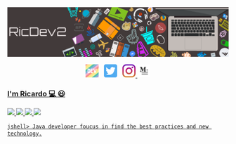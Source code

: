 
<center>
  <img src="https://raw.githubusercontent.com/ricdev2/ricdev2/master/imgs/banner.png">
</center>

<p align='center'>
<a href="https://dev.to/ricdev2"><img height="30" src="https://raw.githubusercontent.com/ricdev2/ricdev2/master/imgs/dev.png?raw=true"></a>&nbsp;&nbsp;
<a href="https://twitter.com/Ric_Dev2"><img height="30" src="https://raw.githubusercontent.com/ricdev2/ricdev2/master/imgs/twitter.png?raw=true"></a>&nbsp;&nbsp;
<a href="https://www.instagram.com/ricdev2"><img height="30" src="https://raw.githubusercontent.com/ricdev2/ricdev2/master/imgs/instagram.jpg?raw=true">
<a href="https://medium.com/@ricardoupiicsa02"><img height="30" src="https://raw.githubusercontent.com/ricdev2/ricdev2/master/imgs/medium.jpg?raw=true">  
</p>

### I'm Ricardo :computer: :smiley:

![](https://badgen.net/badge/icon/maven?icon=maven&label) ![](https://badgen.net/badge/icon/apple?icon=apple&label) ![](https://badgen.net/badge/icon/circleci?icon=circleci&label) ![](https://badgen.net/badge/icon/docker?icon=docker&label)

```
jshell> Java developer foucus in find the best practices and new technology.
```
